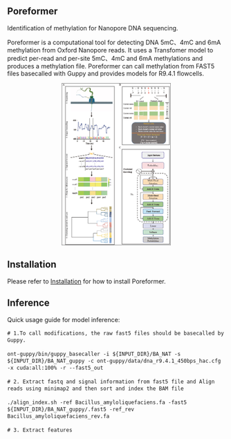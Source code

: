 ## Poreformer
Identification of methylation for Nanopore DNA sequencing.

Poreformer is a computational tool for detecting DNA 5mC、4mC and 6mA methylation from Oxford Nanopore reads. It uses a Transfomer model to predict per-read and per-site 5mC、4mC and 6mA methylations and produces a methylation file. Poreformer can call methylation from FAST5 files basecalled with Guppy and provides models for R9.4.1 flowcells.
<p align="center"> <img src="https://github.com/Bessyyi/Poreformer/blob/main/img/model.png"  width="50%" > </p>


## Installation 
Please refer to [Installation](https://github.com/Bessyyi/Poreformer/blob/main/docs/install.md) for how to install Poreformer.

## Inference
Quick usage guide for model inference:
```
# 1.To call modifications, the raw fast5 files should be basecalled by Guppy.

ont-guppy/bin/guppy_basecaller -i ${INPUT_DIR}/BA_NAT -s ${INPUT_DIR}/BA_NAT_guppy -c ont-guppy/data/dna_r9.4.1_450bps_hac.cfg -x cuda:all:100% -r --fast5_out

# 2. Extract fastq and signal information from fast5 file and Align reads using minimap2 and then sort and index the BAM file

./align_index.sh -ref Bacillus_amyloliquefaciens.fa -fast5 ${INPUT_DIR}/BA_NAT_guppy/.fast5 -ref_rev Bacillus_amyloliquefaciens_rev.fa

# 3. Extract features

```
